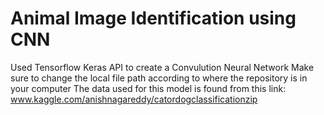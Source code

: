 # Animal Image Identification using CNN
 Used Tensorflow Keras API to create a Convulution Neural Network 
 Make sure to change the local file path according to where the repository is in your computer 
 The data used for this model is found from this link: www.kaggle.com/anishnagareddy/catordogclassificationzip

